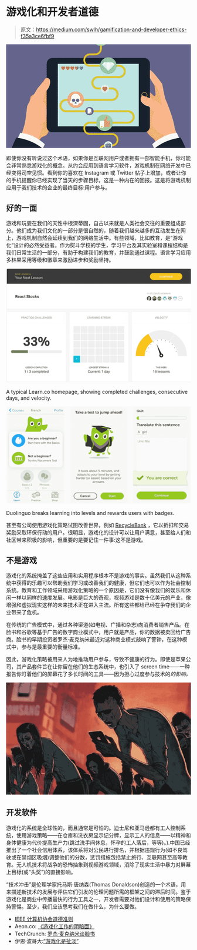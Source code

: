 # 游戏化和开发者道德

> 原文：<https://medium.com/swlh/gamification-and-developer-ethics-f35a3ce6fbf9>

![](img/7e5a967af1723d910306cc665bbbc425.png)

即使你没有听说过这个术语，如果你是互联网用户或者拥有一部智能手机，你可能会非常熟悉游戏化的概念。从约会应用到语言学习软件，游戏机制在网络开发中已经变得司空见惯。看到你的喜欢在 Instagram 或 Twitter 帖子上增加，或者让你的手机提醒你已经实现了当天的步骤目标，这是一种内在的回报。这是将游戏机制应用于我们技术的企业的最终目标:用户参与。

## 好的一面

游戏和玩耍在我们的天性中根深蒂固，自古以来就是人类社会交往的重要组成部分。他们成为我们文化的一部分是很自然的，随着我们越来越多的互动发生在网上，游戏机制自然会延续到我们的网络生活中。有些领域，比如教育，是“游戏化”设计的必然受益者。作为熨斗学校的学生，学习平台及其实验室和课程结构是我们日常生活的一部分，有助于构建我们的教育，并鼓励通过课程。语言学习应用多林果采用等级和徽章来激励进步和奖励坚持。

![](img/3d2802a180738e0bc2ce721c09f4795b.png)

A typical Learn.co homepage, showing completed challenges, consecutive days, and velocity.

![](img/f909ac658ac45fbf69f10a57dd591461.png)

Duolinguo breaks learning into levels and rewards users with badges.

甚至有公司使用游戏化策略试图改善世界，例如 [RecycleBank](https://www.recyclebank.com/) ，它以折扣和交易奖励采取环保行动的用户。很明显，游戏化的设计可以让用户满意，甚至给人们和社区带来积极的影响，但重要的是要记住一件事:这不是游戏。

## 不是游戏

游戏化的系统掩盖了这些应用和实用程序根本不是游戏的事实。虽然我们从这种系统中获得的乐趣可以帮助我们学习或改善我们的健康，但它们也可以作为社会控制系统。教育和工作领域采用游戏化策略的一个原因是，它们没有像我们的娱乐和休闲一样以同样的速度发展。电影是巨大的奇观，视频游戏是数十亿美元的产业，像增强和虚拟现实这样的未来技术正在进入主流。所有这些都给已经在争夺我们的企业带来了危机。

在传统的广告模式中，通过各种渠道(如电视、广播和杂志)向消费者销售产品。在脸书和谷歌等基于广告的数字商业模式中，用户就是产品，你的数据被卖回给广告商。脸书的早期投资者罗杰·麦克纳米最近对这种商业模式敲响了警钟，在这种模式中，参与是最重要的衡量标准。

因此，游戏化策略被用来人为地推动用户参与，导致不健康的行为。即使是苹果公司，其产品套件旨在让你留在他们的生态系统中，也引入了 screen time——一种报告你盯着他们的屏幕花了多长时间的工具——因为担心过度参与技术的*的影响。*

![](img/71c54d208cb79024a6ae5fb157fafda6.png)

## 开发软件

游戏化的系统是全球性的，而且通常是可怕的。迪士尼和亚马逊都有工人控制系统，使用游戏策略——在仓库和洗衣房显示记分牌，显示工人的信息——以精神和身体健康为代价提高生产力(跳过洗手间休息，怀孕的工人落后，等等)。).中国已经推出了一个社会信用体系，该体系将对公民进行排名，并根据违规行为(如不良驾驶或在禁烟区吸烟)调整他们的分数，惩罚措施包括禁止旅行、互联网甚至高等教育。无人机技术将战争的恐怖抽象到视频游戏领域，消除了现实生活中暴力对屏幕上目标(或“头奖”)的直接影响。

“技术冲击”是伦理学家托马斯·唐纳森(Thomas Donaldson)创造的一个术语，用来描述新技术的发展与评估它们引发的伦理问题所需的框架之间的滞后时间。鉴于游戏化是商业中传播最快的行为工具之一，开发者需要对他们设计和使用的策略保持警惕。至少，我们应该思考我们在做什么，为什么要做。

*   [IEEE 计算机协会道德准则](https://www.computer.org/education/code-of-ethics)
*   Aeon.co: [《游戏化工作的阴暗面》](https://aeon.co/essays/how-employers-have-gamified-work-for-maximum-profit)
*   TechCrunch: [罗杰·麦克纳米谈脸书](https://techcrunch.com/2019/02/05/famed-investor-roger-mcnamee-once-advised-facebook-now-hes-certain-its-destroying-our-democracy/)
*   伊恩·波哥大:[“游戏化是扯淡”](http://bogost.com/writing/blog/gamification_is_bullshit/)